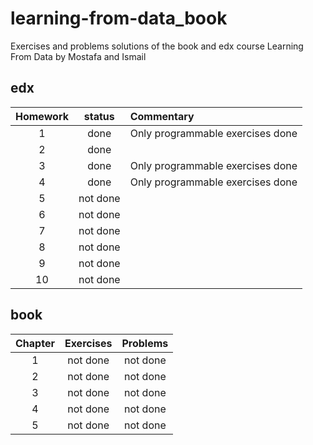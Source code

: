 # learning-from-data_book
Exercises and problems solutions of the book and edx course Learning From Data by Mostafa and Ismail


## edx

| Homework | status | Commentary |
|:--------:|:----:|:------|
| 1 | done | Only programmable exercises done|
| 2 | done ||
| 3 | done| Only programmable exercises done|
| 4 | done| Only programmable exercises done|
| 5 | not done||
| 6 | not done||
| 7 | not done||
| 8 | not done||
| 9 | not done||
| 10 | not done||

## book

| Chapter | Exercises | Problems |
|:-------:|:---------:|:--------:|
| 1 | not done | not done |
| 2 | not done | not done |
| 3 | not done | not done |
| 4 | not done | not done |
| 5 | not done | not done |
